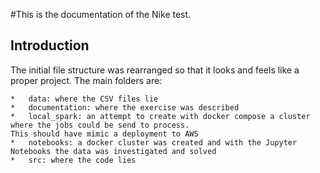 #This is the documentation of the Nike test.

## Introduction

The initial file structure was rearranged so that it looks and feels like a proper project.
The main folders are:

    *   data: where the CSV files lie
    *   documentation: where the exercise was described
    *   local_spark: an attempt to create with docker compose a cluster where the jobs could be send to process. 
    This should have mimic a deployment to AWS
    *   notebooks: a docker cluster was created and with the Jupyter Notebooks the data was investigated and solved
    *   src: where the code lies
    